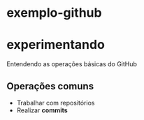 # exemplo-github
 # experimentando
 Entendendo as operações básicas do GitHub

 ## Operações comuns

 - Trabalhar com repositórios
 - Realizar **commits**
 
  
